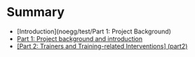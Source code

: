 # Summary

* [Introduction](noegg/test/Part 1: Project Background)
* [Part 1: Project background and introduction]([part_1_project_background_and_introduction]_part1.md)
* [[Part 2: Trainers and Training-related Interventions] (part2)]([part_2_trainers_and_training-related_interventions]_part2.md)

